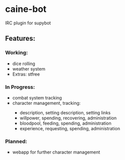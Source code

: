 caine-bot
=========

IRC plugin for supybot


<h2>Features:</h2>

<h3>Working:</h3>
<ul type="square">
	<li>dice rolling</li>
	<li>weather system</li>
	<li>Extras: stfree</li>
</ul>

<h3>In Progress:</h3>
<ul type="square">
	<li>combat system tracking</li>
	<li>character management, tracking:</li>
	<ul type="square">
		<li>description, setting description, setting links</li>
		<li>willpower, spending, recovering, administration</li>
		<li>bloodpool, feeding, spending, administration</li>
		<li>experience, requesting, spending, administration</li>
	</ul>



</ul>		

<h3>Planned:</h3>
<ul type="square">
	<li>webapp for further character management</li>
</ul>

